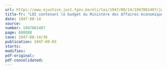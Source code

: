 ```yaml
---
url: https://www.ejustice.just.fgov.be/eli/loi/1947/08/14/1947081407/justel
title-fr: "LOI contenant le budget du Ministère des Affaires économiques pour l'exercice 1947"
date: 1947-08-14
source:
number: 1947081407
page: 888888
case: 1947-08-14/36
publication: 1947-09-03
starts:
modifies:
pdf-original:
pdf-consolidated:
---
```


